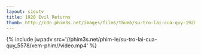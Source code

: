 ```yaml
---
layout: sieutv
title: 1920 Evil Returns
thumb: http://cdn.phim3s.net/images/films/thumb/su-tro-lai-cua-quy-1920-evil-returns-2012.jpg
---
```

{% include jwpadv src='//phim3s.net/phim-le/su-tro-lai-cua-quy_5578/xem-phim//video.mp4' %}